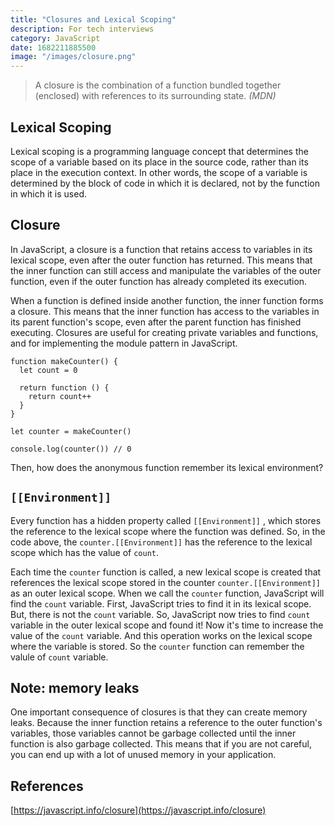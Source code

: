 ```yaml
---
title: "Closures and Lexical Scoping"
description: For tech interviews
category: JavaScript
date: 1682211885500
image: "/images/closure.png"
---
```


> A closure is the combination of a function bundled together (enclosed) with references to its surrounding state. _(MDN)_

## Lexical Scoping

Lexical scoping is a programming language concept that determines the scope of a variable based on its place in the source code, rather than its place in the execution context. In other words, the scope of a variable is determined by the block of code in which it is declared, not by the function in which it is used.

## Closure

In JavaScript, a closure is a function that retains access to variables in its lexical scope, even after the outer function has returned. This means that the inner function can still access and manipulate the variables of the outer function, even if the outer function has already completed its execution.

When a function is defined inside another function, the inner function forms a closure. This means that the inner function has access to the variables in its parent function's scope, even after the parent function has finished executing. Closures are useful for creating private variables and functions, and for implementing the module pattern in JavaScript.

```tsx
function makeCounter() {
  let count = 0

  return function () {
    return count++
  }
}

let counter = makeCounter()

console.log(counter()) // 0
```

Then, how does the anonymous function remember its lexical environment?

## `[[Environment]]`

Every function has a hidden property called `[[Environment]]` , which stores the reference to the lexical scope where the function was defined. So, in the code above, the `counter.[[Environment]]` has the reference to the lexical scope which has the value of `count`.

Each time the `counter` function is called, a new lexical scope is created that references the lexical scope stored in the counter `counter.[[Environment]]` as an outer lexical scope. When we call the `counter` function, JavaScript will find the `count` variable. First, JavaScript tries to find it in its lexical scope. But, there is not the `count` variable. So, JavaScript now tries to find `count` variable in the outer lexical scope and found it! Now it's time to increase the value of the `count` variable. And this operation works on the lexical scope where the variable is stored. So the `counter` function can remember the valule of `count` variable.

## Note: memory leaks

One important consequence of closures is that they can create memory leaks. Because the inner function retains a reference to the outer function's variables, those variables cannot be garbage collected until the inner function is also garbage collected. This means that if you are not careful, you can end up with a lot of unused memory in your application.

## References

[https://javascript.info/closure](https://javascript.info/closure)
